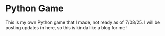 # Python Game
This is my own Python game that I made, not ready as of 7/08/25.
I will be posting updates in here, so this is kinda like a blog for me!
